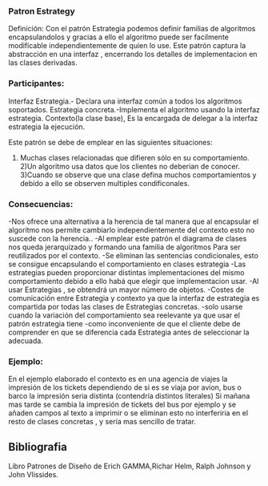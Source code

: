 ### Patron Estrategy
Definición:
Con el patrón Estrategia podemos definir familias de algoritmos encapsulandolos y gracias a ello el algoritmo puede ser facilmente
 modificable independientemente de quien lo use. Este patrón captura la abstracción en una interfaz , encerrando los detalles de implementacion en las clases derivadas.

### Participantes:
Interfaz Estrategia.- Declara una interfaz común a todos los algoritmos soportados.
Estrategia concreta.-Implementa el algoritmo usando la interfaz estrategia.
Contexto(la clase base), Es la encargada de delegar a la interfaz estrategia la ejecución.

Este patrón se debe de emplear en las siguientes situaciones:
1) Muchas clases relacionadas que difieren sólo en su comportamiento.
2)Un algoritmo usa datos que los clientes no deberian de conocer.
3)Cuando se observe que una clase defina muchos comportamientos y debido a ello se observen multiples condificonales.

### Consecuencias:
-Nos ofrece una alternativa a la herencia de tal manera que al encapsular el algoritmo nos permite cambiarlo independientemente del contexto esto no suscede con la herencia..
-Al emplear este patrón el diagrama de clases nos queda jerarquizado y formando una familia de algoritmos Para ser reutilizados por el contexto.
-Se eliminan las sentencias condicionales, esto se consigue encapsulando el comportamiento en clases estrategia
-Las estrategias pueden proporcionar distintas implementaciones del mismo comportamiento debido a ello habá que elegir que implementacion usar.
-Al usar Estrategias , se obtendrá un mayor número de objetos.
-Costes de comunicación entre Estrategia y contexto ya que la interfaz de estrategia es compartida por todas las clases de Estrategias concretas.
-solo usarse cuando la variación del comportamiento sea reelevante ya que usar el patrón estrategia tiene 
-como inconveniente de que el cliente debe de comprender en que se diferencia cada Estrategia antes de seleccionar la adecuada.

### Ejemplo:
En el ejemplo elaborado el contexto es en una agencia de viajes la impresión de los tickets
dependiendo de si es se viaja por avion, bus o barco la impresión seria distinta (contendría distintos literales)
Si mañana mas tarde se cambia la impresión de tickets del bus por ejemplo y se añaden campos al texto a imprimir o se eliminan esto no interferiria en el 
resto de clases concretas , y sería mas sencillo de tratar. 

## Bibliografia
Libro Patrones de Diseño de Erich GAMMA,Richar Helm, Ralph Johnson y John Vlissides.
